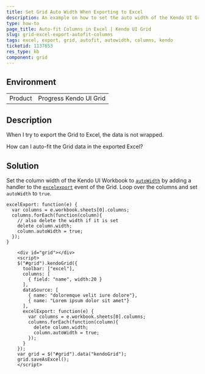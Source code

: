 ```yaml
---
title: Set Grid Auto Width When Exporting to Excel
description: An example on how to set the auto width of the Kendo UI Grid when exporting it to Excel.
type: how-to
page_title: Auto-fit Columns in Excel | Kendo UI Grid
slug: grid-excel-export-autofit-columns
tags: excel, export, grid, autofit, autowidth, columns, kendo
ticketid: 1137653
res_type: kb
component: grid
---
```


## Environment

<table>
 <tr>
  <td>Product</td>
  <td>Progress Kendo UI Grid</td>
 </tr>
</table>


## Description

When I try to export the Grid to Excel, the data is not wrapped.

How can I auto-fit the Grid data in the exported Excel?

## Solution

Set the column width of the Kendo UI Workbook to [`autoWidth`](https://docs.telerik.com/kendo-ui/api/javascript/ooxml/workbook/configuration/sheets.columns.autowidth) by adding a handler to the [`excelexport`](https://docs.telerik.com/kendo-ui/api/javascript/ui/grid/events/excelexport) event of the Grid. Loop over the columns and set `autoWidth` to `true`.

```
excelExport: function(e) {
  var columns = e.workbook.sheets[0].columns;
  columns.forEach(function(column){
    // also delete the width if it is set
    delete column.width;
    column.autoWidth = true;
  });
}
```

```dojo
    <div id="grid"></div>
    <script>
    $("#grid").kendoGrid({
      toolbar: ["excel"],
      columns: [
        { field: "name", width:20 }
      ],
      dataSource: [
        { name: "doloremque velit iure dolore"},
        { name: "Lorem ipsum dolor sit amet"}
      ],
      excelExport: function(e) {
        var columns = e.workbook.sheets[0].columns;
        columns.forEach(function(column){
          delete column.width;
          column.autoWidth = true;
        });
      }
    });
    var grid = $("#grid").data("kendoGrid");
    grid.saveAsExcel();
    </script>
```
